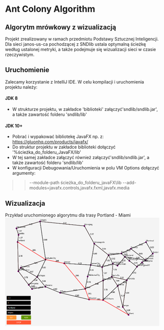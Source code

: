 # Ant Colony Algorithm 
## Algorytm mrówkowy z wizualizacją

Projekt zrealizowany w ramach przedmiotu Podstawy Sztucznej Inteligencji. Dla sieci janos-us-ca pochodzącej z SNDlib ustala optymalną ścieżkę 
według ustalonej metryki, a także podejmuje się wizualizacji sieci w czasie rzeczywistym.

## Uruchomienie

Zalecamy korzystanie z IntelliJ IDE. W celu kompilacji i uruchomienia projektu należy:


#### JDK 8
 - W strukturze projektu, w zakładce 'biblioteki' załączyć'sndlib/sndlib.jar', a także zawartość folderu 'sndlib/lib'


#### JDK 10+
 - Pobrać i wypakować bibliotekę JavaFX np. z: https://gluonhq.com/products/javafx/
 - Do struktur projektu w zakładce biblioteki dołączyć  '%ścieżka_do_folderu_JavaFX/lib'
 - W tej samej zakładce załączyć również załączyć'sndlib/sndlib.jar', a także zawartość folderu 'sndlib/lib'
 - W konfiguracji Debugowania/Uruchomienia w polu VM Options dołączyć argumenty:
 >> --module-path ścieżka_do_folderu_javaFX\lib --add-modules=javafx.controls,javafx.fxml,javafx.media


## Wizualizacja

Przykład uruchomionego algorytmu dla trasy Portland - Miami
![mapa](./assets/mapa_alfa11_koszt_1.PNG)